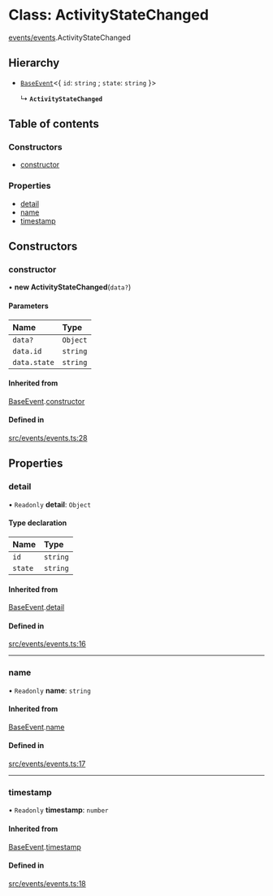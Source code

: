 # Class: ActivityStateChanged

[events/events](../modules/events_events).ActivityStateChanged

## Hierarchy

- [`BaseEvent`](events_events.BaseEvent)<{ `id`: `string` ; `state`: `string` }\>

  ↳ **`ActivityStateChanged`**

## Table of contents

### Constructors

- [constructor](events_events.ActivityStateChanged#constructor)

### Properties

- [detail](events_events.ActivityStateChanged#detail)
- [name](events_events.ActivityStateChanged#name)
- [timestamp](events_events.ActivityStateChanged#timestamp)

## Constructors

### constructor

• **new ActivityStateChanged**(`data?`)

#### Parameters

| Name         | Type     |
| :----------- | :------- |
| `data?`      | `Object` |
| `data.id`    | `string` |
| `data.state` | `string` |

#### Inherited from

[BaseEvent](events_events.BaseEvent).[constructor](events_events.BaseEvent#constructor)

#### Defined in

[src/events/events.ts:28](https://github.com/golemfactory/golem-js/blob/c28a1b0/src/events/events.ts#L28)

## Properties

### detail

• `Readonly` **detail**: `Object`

#### Type declaration

| Name    | Type     |
| :------ | :------- |
| `id`    | `string` |
| `state` | `string` |

#### Inherited from

[BaseEvent](events_events.BaseEvent).[detail](events_events.BaseEvent#detail)

#### Defined in

[src/events/events.ts:16](https://github.com/golemfactory/golem-js/blob/c28a1b0/src/events/events.ts#L16)

---

### name

• `Readonly` **name**: `string`

#### Inherited from

[BaseEvent](events_events.BaseEvent).[name](events_events.BaseEvent#name)

#### Defined in

[src/events/events.ts:17](https://github.com/golemfactory/golem-js/blob/c28a1b0/src/events/events.ts#L17)

---

### timestamp

• `Readonly` **timestamp**: `number`

#### Inherited from

[BaseEvent](events_events.BaseEvent).[timestamp](events_events.BaseEvent#timestamp)

#### Defined in

[src/events/events.ts:18](https://github.com/golemfactory/golem-js/blob/c28a1b0/src/events/events.ts#L18)
